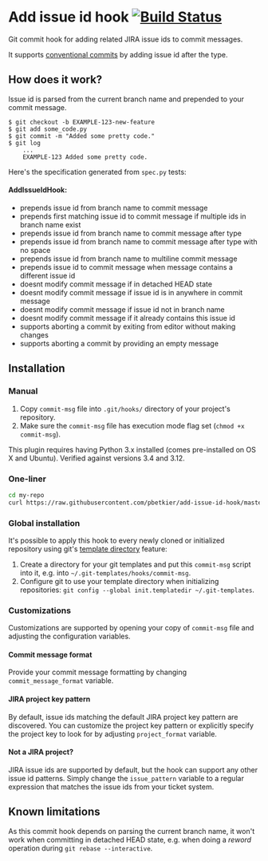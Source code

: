 # Add issue id hook [![Build Status](https://travis-ci.org/pbetkier/add-issue-id-hook.svg?branch=master)](https://travis-ci.org/pbetkier/add-issue-id-hook)

Git commit hook for adding related JIRA issue ids to commit messages.

It supports [conventional commits](https://www.conventionalcommits.org/en/v1.0.0/) by adding issue id after the type.

## How does it work?
Issue id is parsed from the current branch name and prepended to your commit message.


    $ git checkout -b EXAMPLE-123-new-feature
    $ git add some_code.py
    $ git commit -m "Added some pretty code."
    $ git log
        ...
        EXAMPLE-123 Added some pretty code.

Here's the specification generated from ``spec.py`` tests:

#### AddIssueIdHook:
 - prepends issue id from branch name to commit message
 - prepends first matching issue id to commit message if multiple ids in branch name exist
 - prepends issue id from branch name to commit message after type
 - prepends issue id from branch name to commit message after type with no space
 - prepends issue id from branch name to multiline commit message
 - prepends issue id to commit message when message contains a different issue id
 - doesnt modify commit message if in detached HEAD state
 - doesnt modify commit message if issue id is in anywhere in commit message
 - doesnt modify commit message if issue id not in branch name
 - doesnt modify commit message if it already contains this issue id
 - supports aborting a commit by exiting from editor without making changes
 - supports aborting a commit by providing an empty message

## Installation

### Manual
1. Copy ``commit-msg`` file into ``.git/hooks/`` directory of your project's repository.
1. Make sure the ``commit-msg`` file has execution mode flag set (``chmod +x commit-msg``).

This plugin requires having Python 3.x installed (comes pre-installed on OS X and Ubuntu). Verified against versions 3.4 and 3.12.

### One-liner

```bash
cd my-repo
curl https://raw.githubusercontent.com/pbetkier/add-issue-id-hook/master/commit-msg -o ./.git/hooks/commit-msg && chmod +x ./.git/hooks/commit-msg
```

### Global installation

It's possible to apply this hook to every newly cloned or initialized repository using git's [template directory](http://git-scm.com/docs/git-init#_template_directory) feature:

1. Create a directory for your git templates and put this ``commit-msg`` script into it, e.g. into ``~/.git-templates/hooks/commit-msg``.
2. Configure git to use your template directory when initializing repositories: ``git config --global init.templatedir ~/.git-templates``.

### Customizations

Customizations are supported by opening your copy of ``commit-msg`` file and adjusting the configuration variables.

#### Commit message format

Provide your commit message formatting by changing ``commit_message_format`` variable.

#### JIRA project key pattern

By default, issue ids matching the default JIRA project key pattern are discovered. You can customize the project key pattern or explicitly specify the project key to look for by adjusting ``project_format`` variable.

#### Not a JIRA project?

JIRA issue ids are supported by default, but the hook can support any other issue id patterns. Simply change the ``issue_pattern`` variable to a regular expression that matches the issue ids from your ticket system.

## Known limitations
As this commit hook depends on parsing the current branch name, it won't work when committing in detached HEAD state, e.g. when doing a *reword* operation during ``git rebase --interactive``.

